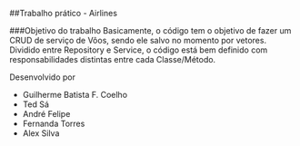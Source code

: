 ##Trabalho prático - Airlines

###Objetivo do trabalho
Basicamente, o código tem o objetivo de fazer um CRUD de serviço de Vôos, sendo ele salvo no momento por vetores.
Dividido entre Repository e Service, o código está bem definido com responsabilidades distintas entre cada Classe/Método.


Desenvolvido por
- Guilherme Batista F. Coelho
- Ted Sá
- André Felipe
- Fernanda Torres
- Alex Silva